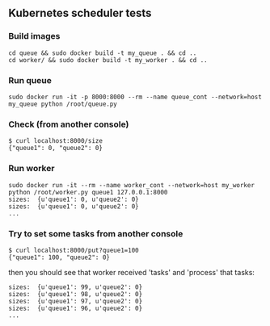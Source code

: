 ## Kubernetes scheduler tests

### Build images
```
cd queue && sudo docker build -t my_queue . && cd ..
cd worker/ && sudo docker build -t my_worker . && cd ..
```

### Run queue
```
sudo docker run -it -p 8000:8000 --rm --name queue_cont --network=host my_queue python /root/queue.py
```

### Check (from another console)
```
$ curl localhost:8000/size
{"queue1": 0, "queue2": 0}
```

### Run worker
```
sudo docker run -it --rm --name worker_cont --network=host my_worker python /root/worker.py queue1 127.0.0.1:8000
sizes:  {u'queue1': 0, u'queue2': 0}
sizes:  {u'queue1': 0, u'queue2': 0}
...
```

### Try to set some tasks from another console
```
$ curl localhost:8000/put?queue1=100
{"queue1": 100, "queue2": 0}
```
then you should see that worker received 'tasks' and 'process' that tasks:
```
sizes:  {u'queue1': 99, u'queue2': 0}
sizes:  {u'queue1': 98, u'queue2': 0}
sizes:  {u'queue1': 97, u'queue2': 0}
sizes:  {u'queue1': 96, u'queue2': 0}
...
```

